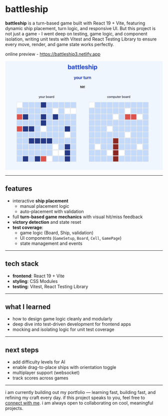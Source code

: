 # battleship

**battleship** is a turn-based game built with React 19 + Vite, featuring dynamic ship placement, turn logic, and responsive UI. But this project is not just a game - I went deep on testing, game logic, and component isolation, writing unit tests with Vitest and React Testing Library to ensure every move, render, and game state works perfectly.

online preview - https://battleship3.netlify.app

<img src="./public/battleship.png" alt="battleship screenshot" width="700"/>

---

## features

- interactive **ship placement**
  - manual placement logic
  - auto-placement with validation
- full **turn-based game mechanics** with visual hit/miss feedback
- **victory detection** and state reset
- **test coverage**:
  - game logic (Board, Ship, validation)
  - UI components (`GameSetup`, `Board`, `Cell`, `GamePage`)
  - state management and events

---

## tech stack

- **frontend**: React 19 + Vite
- **styling**: CSS Modules
- **testing**: Vitest, React Testing Library

---

## what I learned

- how to design game logic cleanly and modularly
- deep dive into test-driven development for frontend apps
- mocking and isolating logic for unit test coverage

---

## next steps

- add difficulty levels for AI
- enable drag-to-place ships with orientation toggle
- multiplayer support (websocket)
- track scores across games

---

i am currently building out my portfolio — learning fast, building fast, and refining my craft every day. if this project speaks to you, feel free to [connect with me](https://github.com/ssendns). i am always open to collaborating on cool, meaningful projects.
